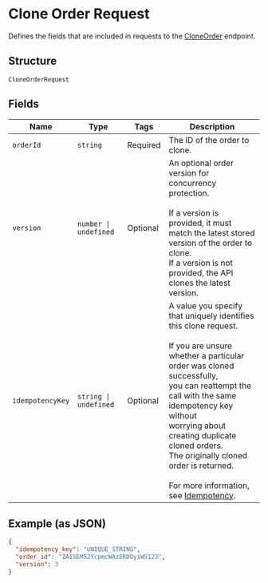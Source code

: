 
# Clone Order Request

Defines the fields that are included in requests to the
[CloneOrder](/doc/api/orders.md#clone-order) endpoint.

## Structure

`CloneOrderRequest`

## Fields

| Name | Type | Tags | Description |
|  --- | --- | --- | --- |
| `orderId` | `string` | Required | The ID of the order to clone. |
| `version` | `number \| undefined` | Optional | An optional order version for concurrency protection.<br><br>If a version is provided, it must match the latest stored version of the order to clone.<br>If a version is not provided, the API clones the latest version. |
| `idempotencyKey` | `string \| undefined` | Optional | A value you specify that uniquely identifies this clone request.<br><br>If you are unsure whether a particular order was cloned successfully,<br>you can reattempt the call with the same idempotency key without<br>worrying about creating duplicate cloned orders.<br>The originally cloned order is returned.<br><br>For more information, see [Idempotency](https://developer.squareup.com/docs/basics/api101/idempotency). |

## Example (as JSON)

```json
{
  "idempotency_key": "UNIQUE_STRING",
  "order_id": "ZAISEM52YcpmcWAzERDOyiWS123",
  "version": 3
}
```

